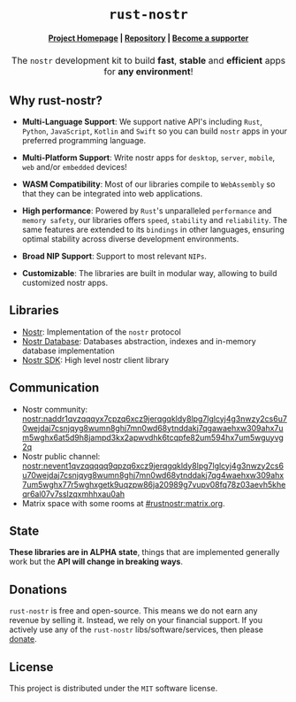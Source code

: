 <div style="text-align: center;">
    <h1>
        <code>rust-nostr</code>
    </h1>
    <h4>
        <a href="https://github.com/rust-nostr">Project Homepage</a>
        <span> | </span>
        <a href="https://github.com/rust-nostr/nostr">Repository</a>
        <span> | </span>
        <a href="./donate.md">Become a supporter</a>
    </h4>
    <h2 style="font-size: 16px; font-weight: normal;">
        The <code>nostr</code> development kit to build <strong>fast</strong>, <strong>stable</strong> and <strong>efficient</strong> apps for <strong>any environment</strong>!
    </h2>
</div>

## Why rust-nostr?

* **Multi-Language Support**: We support native API's including `Rust`, `Python`, `JavaScript`, `Kotlin` and `Swift` so you can build `nostr` apps in your preferred programming language.

* **Multi-Platform Support**: Write nostr apps for `desktop`, `server`, `mobile`, `web` and/or `embedded` devices!

* **WASM Compatibility**: Most of our libraries compile to `WebAssembly` so that they can be integrated into web applications. 

* **High performance**: Powered by `Rust`'s unparalleled `performance` and `memory safety`, our libraries offers `speed`, `stability` and `reliability`. The same features are extended to its `bindings` in other languages, ensuring optimal stability across diverse development environments.

* **Broad NIP Support**: Support to most relevant `NIPs`. 

* **Customizable**: The libraries are built in modular way, allowing to build customized nostr apps.

## Libraries

* [Nostr](./nostr/01-index.md): Implementation of the `nostr` protocol
* [Nostr Database](): Databases abstraction, indexes and in-memory database implementation
* [Nostr SDK](./nostr-sdk/01-index.md): High level nostr client library

## Communication

* Nostr community: <nostr:naddr1qvzqqqyx7cpzq6xcz9jerqgqkldy8lpg7lglcyj4g3nwzy2cs6u70wejdaj7csnjqyg8wumn8ghj7mn0wd68ytnddakj7qgawaehxw309ahx7um5wghx6at5d9h8jampd3kx2apwvdhk6tcqpfe82um594hx7um5wguyvg2q>
* Nostr public channel: <nostr:nevent1qvzqqqqq9qpzq6xcz9jerqgqkldy8lpg7lglcyj4g3nwzy2cs6u70wejdaj7csnjqyg8wumn8ghj7mn0wd68ytnddakj7qg4waehxw309ahx7um5wghx77r5wghxgetk9uqzpw86ja20989g7vupv08fq78z03aevh5kheqr6al07v7sslzqxmhhxau0ah>
* Matrix space with some rooms at [#rustnostr:matrix.org](https://matrix.to/#/#rustnostr:matrix.org).

## State

**These libraries are in ALPHA state**, things that are implemented generally work but the **API will change in breaking ways**.

## Donations

`rust-nostr` is free and open-source. This means we do not earn any revenue by selling it. Instead, we rely on your financial support. If you actively use any of the `rust-nostr` libs/software/services, then please [donate](./donate.md).

## License

This project is distributed under the `MIT` software license.